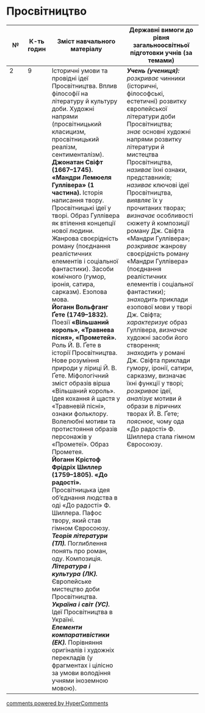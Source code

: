 <div id="hypercomments_widget" class="js-hypercomments-widget invisible"></div>

# Просвітництво

<table>
  <tr>
    <td width="10%" align="center"><b>№</b></td>
    <td width="10%" align="center"><b>К-ть годин</b></td>
    <td width="40%" align="center"><b>Зміст навчального матеріалу</b></td>
    <td width="40%" align="center"><b>Державні вимоги до рівня загальноосвітньої підготовки учнів (за темами)</b></td>
  </tr>
<tbody>
  <tr>
<td width="10%" style="vertical-align:top !important;">2</td>
<td width="10%" style="vertical-align:top !important;">9</td>
    <td width="40%" style="vertical-align:top !important;">
Історичні умови та провідні ідеї Просвітництва. Вплив філософії на літературу й культуру доби. Художні напрями  (просвітницький класицизм, просвітницький реалізм, сентименталізм).  <br>
<b>Джонатан Свіфт (1667–1745). «Мандри Лемюеля Гуллівера» (1 частина).</b> Історія написання твору. Просвітницькі ідеї у творі. Образ Гуллівера як втілення концепції нової людини. Жанрова своєрідність роману (поєднання реалістичних елементів і соціальної фантастики). Засоби комічного (гумор, іронія, сатира, сарказм). Езопова мова.  <br>
<b>Йоганн Вольфганг Ґете (1749–1832).</b> Поезії <b>«Вільшаний король», «Травнева пісня», «Прометей».</b> Роль Й. В. Ґете в історії Просвітництва. Нове розуміння природи у ліриці Й. В. Ґете. Міфологічний зміст образів вірша «Вільшаний король». Ідея кохання й щастя у «Травневій пісні», ознаки фольклору. Волелюбні мотиви та протистояння образів персонажів у  «Прометеї». Образ Прометея.      <br>
<b>Йоганн Крістоф Фрідріх Шиллер (1759–1805). «До радості».</b> Просвітницька ідея об’єднання людства в оді «До радості» Ф. Шиллера. Пафос твору, який став гімном Євросоюзу.  <br>
<b><i>Теорія літератури (ТЛ).</i></b>  Поглиблення понять про роман, оду. Композиція.    <br>
<b><i>Література і культура (ЛК).</i></b> Європейське мистецтво доби Просвітництва.   <br>
<b><i>Україна і світ (УС).</i></b> Ідеї Просвітництва в Україні.   <br>
<b><i>Елементи компаративістики (ЕК).</i></b> Порівняння оригіналів і художніх перекладів (у фрагментах і цілісно за умови володіння учнями іноземною мовою). 
</td>
    <td width="40%" style="vertical-align:top !important;">
<i><b>Учень (учениця):</b></i><br>
<i>розкриває</i> чинники (історичні, філософські, естетичні) розвитку європейської літератури доби Просвітництва;<br>
<i>знає</i> основні художні напрями розвитку літератури й мистецтва Просвітництва, <i>називає</i> їхні ознаки, представників; <br> 
<i>називає</i> ключові ідеї Просвітництва, <i>виявляє</i> їх у прочитаних творах;<br>
<i>визначає</i> особливості сюжету й композиції роману Дж. Свіфта «Мандри Гуллівера»;<br>
<i>розкриває</i> жанрову своєрідність роману «Мандри Гуллівера»  (поєднання реалістичних елементів і соціальної фантастики); <br>
<i>знаходить</i> приклади езопової мови у творі Дж. Свіфта;<br>
<i>характеризує</i> образ Гуллівера, <i>визначає</i> художні засоби його створення;<br>
<i>знаходить</i> у романі Дж. Свіфта приклади гумору, іронії, сатири, сарказму, визначає їхні функції у творі;<br>
<i>розкриває</i> ідеї, <i>аналізує</i> мотиви й образи в ліричних творах Й. В. Ґете;<br>
<i>пояснює</i>, чому ода «До радості» Ф. Шиллера стала гімном Євросоюзу.
  </td>
</tbody>
</table>

<div class="js-hypercomments-container">
<a href="http://hypercomments.com" class="hc-link" title="comments widget">comments powered by HyperComments</a>
</div>